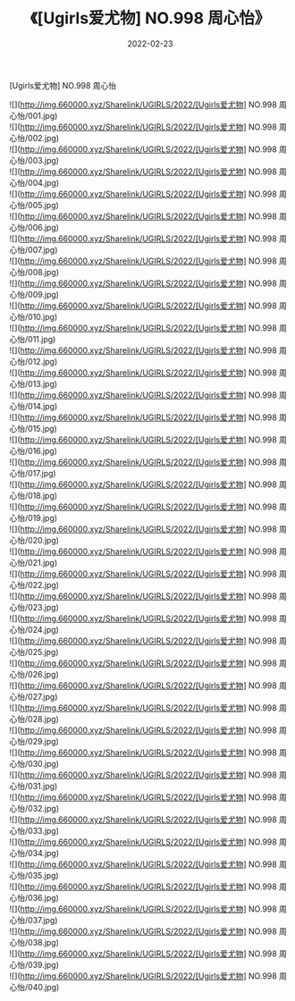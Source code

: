 ﻿---
layout: post
title:  《[Ugirls爱尤物] NO.998 周心怡》
date:   2022-02-23
img: http://img.660000.xyz/Sharelink/UGIRLS/2022/[Ugirls爱尤物] NO.998 周心怡/000.jpg
categories: [美女, 清纯, 唯美]
---

[Ugirls爱尤物] NO.998 周心怡

 ![](http://img.660000.xyz/Sharelink/UGIRLS/2022/[Ugirls爱尤物] NO.998 周心怡/001.jpg) <br>![](http://img.660000.xyz/Sharelink/UGIRLS/2022/[Ugirls爱尤物] NO.998 周心怡/002.jpg) <br>![](http://img.660000.xyz/Sharelink/UGIRLS/2022/[Ugirls爱尤物] NO.998 周心怡/003.jpg) <br>![](http://img.660000.xyz/Sharelink/UGIRLS/2022/[Ugirls爱尤物] NO.998 周心怡/004.jpg) <br>![](http://img.660000.xyz/Sharelink/UGIRLS/2022/[Ugirls爱尤物] NO.998 周心怡/005.jpg) <br>![](http://img.660000.xyz/Sharelink/UGIRLS/2022/[Ugirls爱尤物] NO.998 周心怡/006.jpg) <br>![](http://img.660000.xyz/Sharelink/UGIRLS/2022/[Ugirls爱尤物] NO.998 周心怡/007.jpg) <br>![](http://img.660000.xyz/Sharelink/UGIRLS/2022/[Ugirls爱尤物] NO.998 周心怡/008.jpg) <br>![](http://img.660000.xyz/Sharelink/UGIRLS/2022/[Ugirls爱尤物] NO.998 周心怡/009.jpg) <br>![](http://img.660000.xyz/Sharelink/UGIRLS/2022/[Ugirls爱尤物] NO.998 周心怡/010.jpg) <br>![](http://img.660000.xyz/Sharelink/UGIRLS/2022/[Ugirls爱尤物] NO.998 周心怡/011.jpg) <br>![](http://img.660000.xyz/Sharelink/UGIRLS/2022/[Ugirls爱尤物] NO.998 周心怡/012.jpg) <br>![](http://img.660000.xyz/Sharelink/UGIRLS/2022/[Ugirls爱尤物] NO.998 周心怡/013.jpg) <br>![](http://img.660000.xyz/Sharelink/UGIRLS/2022/[Ugirls爱尤物] NO.998 周心怡/014.jpg) <br>![](http://img.660000.xyz/Sharelink/UGIRLS/2022/[Ugirls爱尤物] NO.998 周心怡/015.jpg) <br>![](http://img.660000.xyz/Sharelink/UGIRLS/2022/[Ugirls爱尤物] NO.998 周心怡/016.jpg) <br>![](http://img.660000.xyz/Sharelink/UGIRLS/2022/[Ugirls爱尤物] NO.998 周心怡/017.jpg) <br>![](http://img.660000.xyz/Sharelink/UGIRLS/2022/[Ugirls爱尤物] NO.998 周心怡/018.jpg) <br>![](http://img.660000.xyz/Sharelink/UGIRLS/2022/[Ugirls爱尤物] NO.998 周心怡/019.jpg) <br>![](http://img.660000.xyz/Sharelink/UGIRLS/2022/[Ugirls爱尤物] NO.998 周心怡/020.jpg) <br>![](http://img.660000.xyz/Sharelink/UGIRLS/2022/[Ugirls爱尤物] NO.998 周心怡/021.jpg) <br>![](http://img.660000.xyz/Sharelink/UGIRLS/2022/[Ugirls爱尤物] NO.998 周心怡/022.jpg) <br>![](http://img.660000.xyz/Sharelink/UGIRLS/2022/[Ugirls爱尤物] NO.998 周心怡/023.jpg) <br>![](http://img.660000.xyz/Sharelink/UGIRLS/2022/[Ugirls爱尤物] NO.998 周心怡/024.jpg) <br>![](http://img.660000.xyz/Sharelink/UGIRLS/2022/[Ugirls爱尤物] NO.998 周心怡/025.jpg) <br>![](http://img.660000.xyz/Sharelink/UGIRLS/2022/[Ugirls爱尤物] NO.998 周心怡/026.jpg) <br>![](http://img.660000.xyz/Sharelink/UGIRLS/2022/[Ugirls爱尤物] NO.998 周心怡/027.jpg) <br>![](http://img.660000.xyz/Sharelink/UGIRLS/2022/[Ugirls爱尤物] NO.998 周心怡/028.jpg) <br>![](http://img.660000.xyz/Sharelink/UGIRLS/2022/[Ugirls爱尤物] NO.998 周心怡/029.jpg) <br>![](http://img.660000.xyz/Sharelink/UGIRLS/2022/[Ugirls爱尤物] NO.998 周心怡/030.jpg) <br>![](http://img.660000.xyz/Sharelink/UGIRLS/2022/[Ugirls爱尤物] NO.998 周心怡/031.jpg) <br>![](http://img.660000.xyz/Sharelink/UGIRLS/2022/[Ugirls爱尤物] NO.998 周心怡/032.jpg) <br>![](http://img.660000.xyz/Sharelink/UGIRLS/2022/[Ugirls爱尤物] NO.998 周心怡/033.jpg) <br>![](http://img.660000.xyz/Sharelink/UGIRLS/2022/[Ugirls爱尤物] NO.998 周心怡/034.jpg) <br>![](http://img.660000.xyz/Sharelink/UGIRLS/2022/[Ugirls爱尤物] NO.998 周心怡/035.jpg) <br>![](http://img.660000.xyz/Sharelink/UGIRLS/2022/[Ugirls爱尤物] NO.998 周心怡/036.jpg) <br>![](http://img.660000.xyz/Sharelink/UGIRLS/2022/[Ugirls爱尤物] NO.998 周心怡/037.jpg) <br>![](http://img.660000.xyz/Sharelink/UGIRLS/2022/[Ugirls爱尤物] NO.998 周心怡/038.jpg) <br>![](http://img.660000.xyz/Sharelink/UGIRLS/2022/[Ugirls爱尤物] NO.998 周心怡/039.jpg) <br>![](http://img.660000.xyz/Sharelink/UGIRLS/2022/[Ugirls爱尤物] NO.998 周心怡/040.jpg) <br>